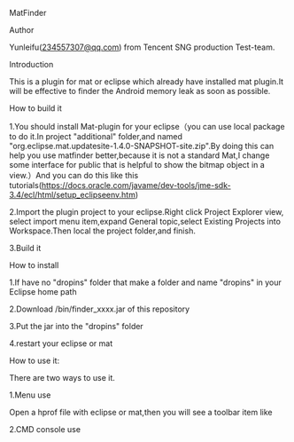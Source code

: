 ﻿MatFinder

Author

Yunleifu(234557307@qq.com) from Tencent SNG production Test-team.

Introduction

This is a plugin for mat or eclipse which already have installed mat plugin.It will be effective to finder the Android memory leak as soon as possible.

How to build it

1.You should install Mat-plugin for your eclipse（you can use local package to do it.In project "additional" folder,and named "org.eclipse.mat.updatesite-1.4.0-SNAPSHOT-site.zip".By doing this can help you use matfinder better,because it is not a standard Mat,I change some interface for public that is helpful to show the bitmap object in a view.）And you can do this like this tutorials(https://docs.oracle.com/javame/dev-tools/jme-sdk-3.4/ecl/html/setup_eclipseenv.htm)

2.Import the plugin project to your eclipse.Right click Project Explorer view, select import menu item,expand General topic,select Existing Projects into Workspace.Then local the project folder,and finish.

3.Build it


How to install

1.If have no "dropins" folder that make a folder and name "dropins" in your Eclipse home path

2.Download /bin/finder_xxxx.jar of this repository

3.Put the jar into the "dropins" folder

4.restart your eclipse or mat

How to use it:

There are two ways to use it.

1.Menu use

Open a hprof file with eclipse or mat,then you will see a toolbar item like

2.CMD console use

